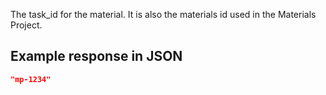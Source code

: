 The task_id for the material. It is also the materials id used in the Materials Project.











## Example response in JSON

```json
"mp-1234"
```

